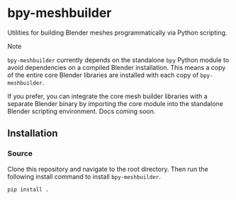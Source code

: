 # bpy-meshbuilder

Utilities for building Blender meshes programmatically via Python scripting.

> [!NOTE]
> `bpy-meshbuilder` currently depends on the standalone `bpy` Python module to avoid dependencies on a compiled Blender installation. This means a copy of the entire core Blender libraries are installed with each copy of `bpy-meshbuilder`.
> 
> If you prefer, you can integrate the core mesh builder libraries with a separate Blender binary by importing the core module into the standalone Blender scripting environment. Docs coming soon.

## Installation

### Source

Clone this repository and navigate to the root directory. Then run the following install command to install `bpy-meshbuilder`.

```py
pip install .
```